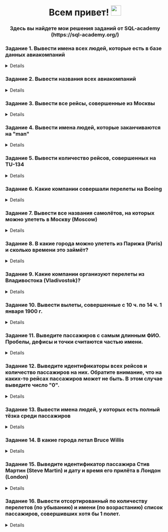 <h1 align="center">Всем привет!<a href="https://daniilshat.ru/" target="_blank"></a> 
<img src="https://github.com/blackcater/blackcater/raw/main/images/Hi.gif" height="32"/></h1>
<h3 align="center">Здесь вы найдете мои решения заданий от SQL-academy (https://sql-academy.org/) </h3>


### Задание 1. Вывести имена всех людей, которые есть в базе данных авиакомпаний
<details> 
SELECT name
FROM Passenger
</details> 


### Задание 2. Вывести названия всеx авиакомпаний
<details> 
SELECT name
from Company
</details>  


### Задание 3. Вывести все рейсы, совершенные из Москвы
<details> 
SELECT *
FROM trip
WHERE town_from = 'Moscow'
</details> 


### Задание 4. Вывести имена людей, которые заканчиваются на "man"
<details> 
SELECT name
FROM passenger
WHERE name LIKE '%man'
</details> 


### Задание 5. Вывести количество рейсов, совершенных на TU-134
<details>  
SELECT COUNT(*) AS COUNT
FROM Trip
WHERE plane = 'TU-134'
</details> 


### Задание 6. Какие компании совершали перелеты на Boeing
<details> 
SELECT DISTINCT name
FROM Company
	JOIN Trip ON Company.id = Trip.company
WHERE Trip.plane = 'Boeing'
</details> 


### Задание 7. Вывести все названия самолётов, на которых можно улететь в Москву (Moscow)
<details> 
SELECT DISTINCT plane
FROM Trip
WHERE town_to = 'Moscow'
</details> 


### Задание 8. В какие города можно улететь из Парижа (Paris) и сколько времени это займёт?

<details> 
	
#### вариант 1
SELECT town_to,
	TIMEDIFF(time_in, time_out) AS flight_time
FROM Trip
WHERE town_from = 'Paris'


#### вариант 2
SELECT town_to,
	sec_to_time(TIMESTAMPDIFF(SECOND, time_out, time_in)) AS flight_time
FROM Trip
WHERE town_from = 'Paris'
</details> 


### Задание 9. Какие компании организуют перелеты из Владивостока (Vladivostok)?
<details> 
SELECT name
FROM Company
	JOIN Trip ON Company.id = Trip.company
WHERE town_from = 'Vladivostok'
</details> 


### Задание 10. Вывести вылеты, совершенные с 10 ч. по 14 ч. 1 января 1900 г.
<details> 
SELECT *
FROM Trip
WHERE time_out BETWEEN '1900-01-01 10:00:00' AND '1900-01-01 14:00:00'
</details> 


### Задание 11. Выведите пассажиров с самым длинным ФИО. Пробелы, дефисы и точки считаются частью имени.
<details> 
SELECT name
FROM Passenger
WHERE LENGTH(name) = (
		SELECT MAX(LENGTH(name))
		FROM Passenger
	)
 </details> 
 

### Задание 12. Выведите идентификаторы всех рейсов и количество пассажиров на них. Обратите внимание, что на каких-то рейсах пассажиров может не быть. В этом случае выведите число "0".
<details> 
SELECT trip,
	COUNT(passenger) AS COUNT
FROM Pass_in_trip
GROUP BY trip
</details> 


### Задание 13. Вывести имена людей, у которых есть полный тёзка среди пассажиров
<details>
SELECT name
FROM passenger
GROUP BY name
HAVING COUNT(name) > 1
</details>

### Задание 14. В какие города летал Bruce Willis
<details>
SELECT town_to
FROM trip
	JOIN Pass_in_trip ON Trip.id = Pass_in_trip.trip
	JOIN Passenger ON Pass_in_trip.passenger = Passenger.id
WHERE Passenger.name = 'Bruce Willis'
</details>

### Задание 15. Выведите идентификатор пассажира Стив Мартин (Steve Martin) и дату и время его прилёта в Лондон (London)
<details>
SELECT Passenger.id,
	time_in
FROM Trip
	JOIN Pass_in_trip ON Trip.id = Pass_in_trip.trip
	JOIN Passenger ON Pass_in_trip.passenger = Passenger.id
WHERE Passenger.name = 'Steve Martin'
	AND town_to = 'London'
</details>

### Задание 16. Вывести отсортированный по количеству перелетов (по убыванию) и имени (по возрастанию) список пассажиров, совершивших хотя бы 1 полет.
<details>
	
#### вариант 1
	SELECT name,
	COUNT(Pass_in_trip.id) AS COUNT
FROM Pass_in_trip
	JOIN Passenger ON Pass_in_trip.passenger = Passenger.id
WHERE Pass_in_trip.passenger = Passenger.id
GROUP BY Passenger.name
ORDER BY COUNT(Pass_in_trip.id) DESC, name

#### вариант 2
SELECT name,
	COUNT(*) AS count
FROM Passenger
	JOIN Pass_in_trip on Pass_in_trip.passenger = Passenger.id
GROUP BY passenger
HAVING COUNT(trip) > 0
ORDER by COUNT(trip) DESC, name
</details>


